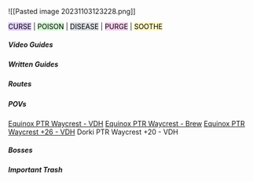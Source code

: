 ![[Pasted image 20231103123228.png]]

<mark style="background: #D2B3FFA6;">CURSE</mark> | <mark style="background: #BBFABBA6;">POISON</mark> | <mark style="background: #CACFD9A6;">DISEASE</mark> | <mark style="background: #FFB8EBA6;">PURGE</mark> | <mark style="background: #FFF3A3A6;">SOOTHE</mark>



##### Video Guides


##### Written Guides

##### Routes


##### POVs

[Equinox PTR Waycrest - VDH](https://www.twitch.tv/videos/1963397387?t=1h33m3s)
[Equinox PTR Waycrest - Brew](https://www.twitch.tv/videos/1963397387?t=5h35m28s)
[Equinox PTR Waycrest +26 - VDH](https://www.twitch.tv/videos/1962707730?t=1h8m9s)
Dorki PTR Waycrest +20 - VDH
##### Bosses


##### Important Trash